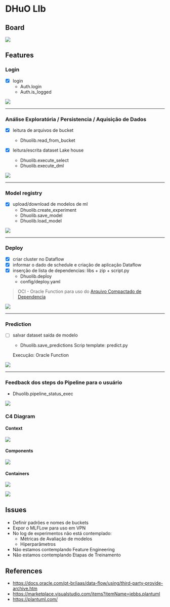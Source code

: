 # DHuO LIb

## Board

![](assets/imgs/board.png)

## Features

### Login 

- [x] login
    - Auth.login
    - Auth.is_logged

![](assets/docs/src/login/login.png)

--- 
### Análise Exploratória / Persistencia / Aquisição de Dados

- [x] leitura de arquivos de bucket 
    - Dhuolib.read_from_bucket

- [x] leitura/escrita dataset Lake house
    - Dhuolib.execute_select
    - Dhuolib.execute_dml

![](assets/docs/src/persistencia/persistencia.png)

--- 
### Model registry

- [x] upload/download de modelos de ml
    - Dhuolib.create_experiment
    - Dhuolib.save_model
    - Dhuolib.load_model

![](assets/docs/src/model_registry/model_registry.png)

--- 
### Deploy

- [x] criar cluster no Dataflow
- [x] informar o dado de schedule e criação de aplicação Dataflow     
- [x] inserção de lista de dependencias: libs + zip + script.py
    - Dhuolib.depĺoy
    - config/deploy.yaml

> OCI - Oracle Function para uso do [Arquivo Compactado de Dependencia](https://docs.oracle.com/pt-br/iaas/data-flow/using/third-party-provide-archive.htm)

![](assets/docs/src/deploy/deploy.png)

--- 
### Prediction

- [ ] salvar dataset saída de modelo 
    - Dhuolib.save_predictions
    Scrip template: predict.py

    Execução: Oracle Function

![](assets/docs/src/feedback_status/feedback_status.png)

---
### Feedback dos steps do Pipeline para o usuário
- Dhuolib.pipeline_status_exec

![](ass)


### C4 Diagram
#### Context
 ![](assets/docs/src/c4/context/context.png)

#### Components
 ![](assets/docs/src/c4/components/components.png)


#### Containers
 ![](assets/docs/src/c4/containers/containers.png)


![](ass)

## Issues

#### 

- Definir padrões e nomes de buckets
- Expor o MLFLow para uso em VPN
- No log de experimentos não está contemplado:
    - Métricas de Avaliação de modelos
    - Hiperparâmetros
- Não estamos contemplando Feature Engineering
- Não estamos contemplando Etapas de Treinamento

## References

- https://docs.oracle.com/pt-br/iaas/data-flow/using/third-party-provide-archive.htm
- https://marketplace.visualstudio.com/items?itemName=jebbs.plantuml
- https://plantuml.com/